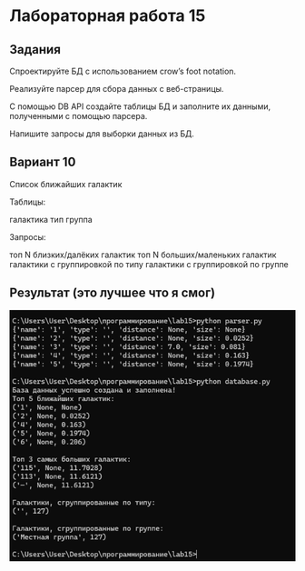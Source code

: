 # Лабораторная работа 15
## Задания 
Спроектируйте БД с использованием crow’s foot notation.

Реализуйте парсер для сбора данных с веб-страницы.

С помощью DB API cоздайте таблицы БД и заполните их данными, полученными с помощью парсера.

Напишите запросы для выборки данных из БД.

## Вариант 10
Список ближайших галактик

Таблицы:

галактика
тип
группа

Запросы:

топ N близких/далёких галактик
топ N больших/маленьких галактик
галактики с группировкой по типу
галактики с группировкой по группе
## Результат (это лучшее что я смог)
![screenshots](L15.png)

